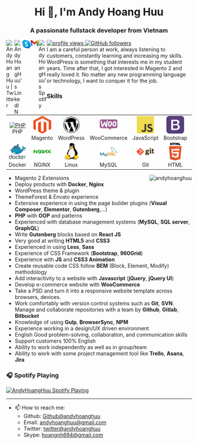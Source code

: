 <h1 align="center">Hi 👋, I'm Andy Hoang Huu</h1>
<h3 align="center">A passionate fullstack developer from Vietnam</h3>

<a href="https://twitter.com/andyhoanghuu">
  <img align="left" alt="Andy Hoang Huu | Twitter" width="22px" src="https://raw.githubusercontent.com/peterthehan/peterthehan/master/assets/twitter.svg" />
</a>
<a href="https://www.linkedin.com/in/andyhoanghuu/">
  <img align="left" alt="AndyHoangHuu's LinkedIN" width="22px" src="https://raw.githubusercontent.com/peterthehan/peterthehan/master/assets/linkedin.svg" />
</a>
<a href="https://join.skype.com/invite/NfQ8gVnQ0bQj">
  <img align="left" alt="AndyHoangHuu's Skype" width="22px" src="/logo/skype.png" />
</a>
<a href="mailto:andyhoanghuu@gmail.com">
  <img align="left" alt="AndyHoangHuu's Gmail" width="22px" src="/logo/gmail.png" />
</a>
<a href="https://open.spotify.com/playlist/1ex1JPB1QTz8NHNNR82c5w">
  <img align="left" alt="AndyHoangHuu's Spotify" width="22px" src="https://raw.githubusercontent.com/peterthehan/peterthehan/master/assets/spotify.svg" />
</a>

<a href="https://github.com/andyhoanghuu/andyhoanghuu">
    <img src="https://gpvc.arturio.dev/andyhoanghuu" alt="profile views">
</a>
<a href="https://github.com/andyhoanghuu?tab=followers">
    <img alt="GitHub followers" src="https://img.shields.io/github/followers/andyhoanghuu?color=green&logo=github">
</a>

<br />
I am a careful person at work, always listening to customers, constantly learning and increasing my skills. WordPress is something that interests me in my student years. Time after that, I got interested in Magento 2 and really loved it. No matter any new programming language or technology, I want to conquer it for the job.
<h3 align="left">Skills</h3>
<table>
  <tr>   
    <td align="center" width="96">
      <a href="#andyhoanghuu-tech">
        <img src="https://camo.githubusercontent.com/ee7c2a37b02913fa0c8391d5ac4902336333e57dde7ab47ace2fb2e01ed1682e/68747470733a2f2f7777772e7068702e6e65742f696d616765732f6c6f676f732f6e65772d7068702d6c6f676f2e737667" width="48" height="48" alt="PHP" />
      </a>
      <br>PHP
    </td>
    <td align="center" width="96">
      <a href="#andyhoanghuu-tech">
        <img src="/logo/magento.png" width="48" height="48" alt="Magento" />
      </a>
      <br>Magento
    </td>
    <td align="center" width="96">
      <a href="#andyhoanghuu-tech">
        <img src="/logo/wordpress.png" width="48" height="48" alt="WordPress" />
      </a>
      <br>WordPress
    </td>
    <td align="center" width="96">
      <a href="#andyhoanghuu-tech">
        <img src="/logo/woocommerce.png" width="48" height="48" alt="WooCommerce" />
      </a>
      <br>WooCommerce
    </td>
    <td align="center" width="96">
      <a href="#andyhoanghuu-tech">
        <img src="https://raw.githubusercontent.com/devicons/devicon/master/icons/javascript/javascript-original.svg" width="48" height="48" alt="JavaScript" />
      </a>
      <br>JavaScript
    </td>
    <td align="center" width="96">
      <a href="#andyhoanghuu-tech">
        <img src="https://raw.githubusercontent.com/github/explore/80688e429a7d4ef2fca1e82350fe8e3517d3494d/topics/bootstrap/bootstrap.png" width="48" height="48" alt="Bootstrap" />
      </a>
      <br>Bootstrap
    </td>
    <td align="center" width="96">
      <a href="#andyhoanghuu-tech">
        <img src="https://raw.githubusercontent.com/github/explore/80688e429a7d4ef2fca1e82350fe8e3517d3494d/topics/sass/sass.png" width="48" height="48" alt="Sass" />
      </a>
      <br>Sass
    </td>
  </tr>
  <tr>
    <td align="center" width="96"> 
      <a href="#andyhoanghuu-tech" >
        <img src="https://raw.githubusercontent.com/devicons/devicon/master/icons/docker/docker-original-wordmark.svg" width="48" height="48" alt="Docker" />
      </a>
      <br>Docker
    </td>
    <td align="center" width="96"> 
      <a href="#andyhoanghuu-tech" >
        <img src="https://raw.githubusercontent.com/devicons/devicon/master/icons/nginx/nginx-original.svg" width="48" height="48" alt="Nginx" />
      </a>
      <br>NGINX
    </td>
    <td align="center" width="96"> 
      <a href="#andyhoanghuu-tech" >
        <img src="https://raw.githubusercontent.com/devicons/devicon/master/icons/linux/linux-original.svg" width="48" height="48" alt="Linux" />
      </a>
      <br>Linux
    </td>
    <td align="center" width="96">
      <a href="#andyhoanghuu-tech">
        <img src="https://raw.githubusercontent.com/devicons/devicon/master/icons/mysql/mysql-original-wordmark.svg" width="48" height="48" alt="MySQL" />
      </a>
      <br>MySQL
    </td>
    <td align="center"  width="96">
      <a href="#andyhoanghuu-tech">
        <img src="https://raw.githubusercontent.com/github/explore/80688e429a7d4ef2fca1e82350fe8e3517d3494d/topics/git/git.png" width="48" height="48" alt="Git" />
      </a>
      <br>Git
    </td>
    <td align="center"  width="96">
      <a href="#andyhoanghuu-tech">
        <img src="https://raw.githubusercontent.com/github/explore/80688e429a7d4ef2fca1e82350fe8e3517d3494d/topics/html/html.png" width="48" height="48" alt="HTML" />
      </a>
      <br>HTML
    </td>
    <td align="center"  width="96">
      <a href="#andyhoanghuu-tech">
        <img src="https://raw.githubusercontent.com/github/explore/80688e429a7d4ef2fca1e82350fe8e3517d3494d/topics/css/css.png" width="48" height="48" alt="CSS" />
      </a>
      <br>CSS
    </td>
  </tr>
</table>

<a href="#andyhoanghuu-title">
  <img src="https://github-readme-stats.vercel.app/api?username=andyhoanghuu&show_icons=true&count_private=true&include_all_commits=true&theme=gotham" alt="andyhoanghuu" align="right" />
</a>

- Magento 2 Extensions
- Deploy products with **Docker**, **Nginx**
- WordPress theme & plugin
- ThemeForest & Envato experience
- Extensive experience in using the page builder plugins (**Visual Composer**, **Elementor**, **Gutenberg**,...)
- **PHP** with **OOP** and patterns
- Experienced with database management systems (**MySQL**, **SQL server**, **GraphQL**)
- Write **Gutenberg** blocks based on **React JS**
- Very good at writing **HTML5** and **CSS3**
- Experienced in using **Less**, **Sass**
- Experience of CSS Framework (**Bootstrap**, **960Grid**)
- Experience with **JS** and **CSS3 Animation**
- Create reusable code CSS follow **BEM** (Block, Element, Modify) methodology
- Add interactivity to a website with **Javascript** (**jQuery**, **jQuery UI**)
- Develop e-commerce website with **WooCommerce**
- Take a PSD and turn it into a responsive website template across browsers, devices.
- Work comfortably with version control systems such as **Git**, **SVN**. Manage and collaborate repositories with a team by **Github**, **Gitlab**, **Bitbucket**
- Knowledge of using **Gulp**, **BrowserSync**, **NPM**
- Experience working in a design/UX driven environment
- English Good problem-solving, collaboration, and communication skills
- Support customers 100% English
- Ability to work independently as well as in group/team
- Ability to work with some project management tool like **Trello**, **Asana**, **Jira**

### 🎧 Spotify Playing
[<img src="https://now-playing-codestackr.vercel.app/api/spotify-playing" alt="AndyHoangHuu Spotify Playing" width="350" />](https://open.spotify.com/user/zlz67y4c0sv65hwnx9c4e7zot)

---
- 📫 How to reach me:
    - Github: [Github@andyhoanghuu](https://github.com/andyhoanghuu)
    - Email: [andyhoanghuu@gmail.com](mailto:andyhoanghuu@gmail.com)
    - Twitter: [twitter@andyhoanghuu](https://twitter.com/andyhoanghuu/)
    - Skype: [hoangnh694@gmail.com](https://join.skype.com/invite/NfQ8gVnQ0bQj)
